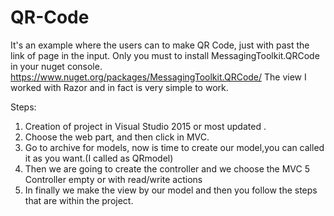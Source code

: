 # QR-Code
It's an example where the users can to make QR Code, just with past the  link of page in the input.
Only you must to install MessagingToolkit.QRCode in your nuget console.
https://www.nuget.org/packages/MessagingToolkit.QRCode/
The view I worked  with Razor and  in fact  is very simple to work.

Steps:
  1) Creation of project in Visual Studio 2015 or most updated .
  2) Choose the web part, and then click in MVC. 
  3) Go to archive for models, now is time to create our model,you can called it as you want.(I called as QRmodel)
  4) Then we are going to create the controller and we choose the MVC 5 Controller empty or with read/write actions
  5) In finally we make the view by our model and then you follow the steps that are within the project.
  
